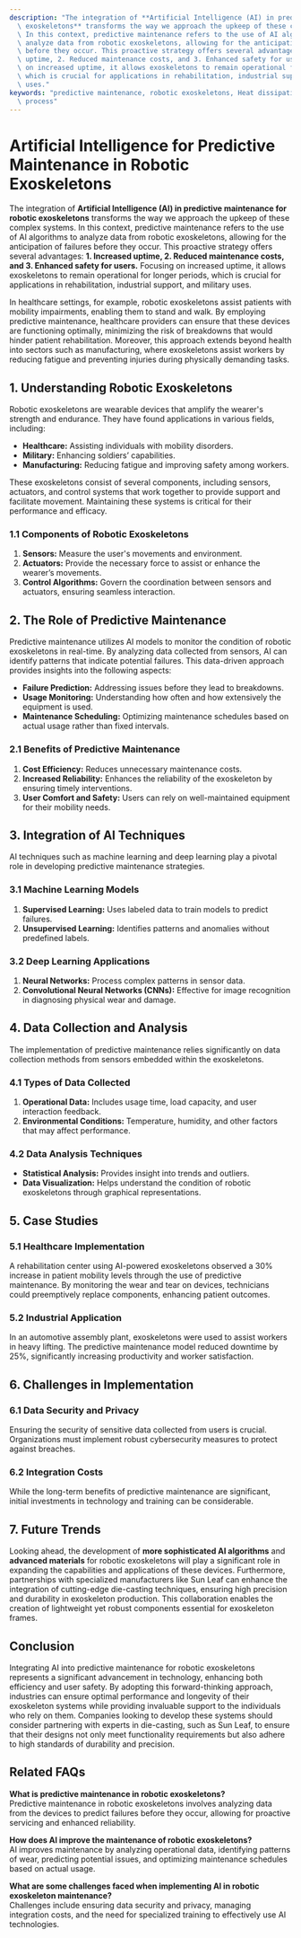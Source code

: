 ```yaml
---
description: "The integration of **Artificial Intelligence (AI) in predictive maintenance for robotic\
  \ exoskeletons** transforms the way we approach the upkeep of these complex systems.\
  \ In this context, predictive maintenance refers to the use of AI algorithms to\
  \ analyze data from robotic exoskeletons, allowing for the anticipation of failures\
  \ before they occur. This proactive strategy offers several advantages: **1. Increased\
  \ uptime, 2. Reduced maintenance costs, and 3. Enhanced safety for users.** Focusing\
  \ on increased uptime, it allows exoskeletons to remain operational for longer periods,\
  \ which is crucial for applications in rehabilitation, industrial support, and military\
  \ uses."
keywords: "predictive maintenance, robotic exoskeletons, Heat dissipation performance, Die casting\
  \ process"
---
```

# Artificial Intelligence for Predictive Maintenance in Robotic Exoskeletons

The integration of **Artificial Intelligence (AI) in predictive maintenance for robotic exoskeletons** transforms the way we approach the upkeep of these complex systems. In this context, predictive maintenance refers to the use of AI algorithms to analyze data from robotic exoskeletons, allowing for the anticipation of failures before they occur. This proactive strategy offers several advantages: **1. Increased uptime, 2. Reduced maintenance costs, and 3. Enhanced safety for users.** Focusing on increased uptime, it allows exoskeletons to remain operational for longer periods, which is crucial for applications in rehabilitation, industrial support, and military uses.

In healthcare settings, for example, robotic exoskeletons assist patients with mobility impairments, enabling them to stand and walk. By employing predictive maintenance, healthcare providers can ensure that these devices are functioning optimally, minimizing the risk of breakdowns that would hinder patient rehabilitation. Moreover, this approach extends beyond health into sectors such as manufacturing, where exoskeletons assist workers by reducing fatigue and preventing injuries during physically demanding tasks.

## **1. Understanding Robotic Exoskeletons**

Robotic exoskeletons are wearable devices that amplify the wearer's strength and endurance. They have found applications in various fields, including:

- **Healthcare:** Assisting individuals with mobility disorders.
- **Military:** Enhancing soldiers’ capabilities.
- **Manufacturing:** Reducing fatigue and improving safety among workers.

These exoskeletons consist of several components, including sensors, actuators, and control systems that work together to provide support and facilitate movement. Maintaining these systems is critical for their performance and efficacy.

### **1.1 Components of Robotic Exoskeletons**

1. **Sensors:** Measure the user's movements and environment.
2. **Actuators:** Provide the necessary force to assist or enhance the wearer’s movements.
3. **Control Algorithms:** Govern the coordination between sensors and actuators, ensuring seamless interaction.

## **2. The Role of Predictive Maintenance**

Predictive maintenance utilizes AI models to monitor the condition of robotic exoskeletons in real-time. By analyzing data collected from sensors, AI can identify patterns that indicate potential failures. This data-driven approach provides insights into the following aspects:

- **Failure Prediction:** Addressing issues before they lead to breakdowns.
- **Usage Monitoring:** Understanding how often and how extensively the equipment is used.
- **Maintenance Scheduling:** Optimizing maintenance schedules based on actual usage rather than fixed intervals.

### **2.1 Benefits of Predictive Maintenance**

1. **Cost Efficiency:** Reduces unnecessary maintenance costs.
2. **Increased Reliability:** Enhances the reliability of the exoskeleton by ensuring timely interventions.
3. **User Comfort and Safety:** Users can rely on well-maintained equipment for their mobility needs.

## **3. Integration of AI Techniques**

AI techniques such as machine learning and deep learning play a pivotal role in developing predictive maintenance strategies. 

### **3.1 Machine Learning Models**

1. **Supervised Learning:** Uses labeled data to train models to predict failures.
2. **Unsupervised Learning:** Identifies patterns and anomalies without predefined labels.

### **3.2 Deep Learning Applications**

1. **Neural Networks:** Process complex patterns in sensor data.
2. **Convolutional Neural Networks (CNNs):** Effective for image recognition in diagnosing physical wear and damage.

## **4. Data Collection and Analysis**

The implementation of predictive maintenance relies significantly on data collection methods from sensors embedded within the exoskeletons.

### **4.1 Types of Data Collected**

1. **Operational Data:** Includes usage time, load capacity, and user interaction feedback.
2. **Environmental Conditions:** Temperature, humidity, and other factors that may affect performance.

### **4.2 Data Analysis Techniques**

- **Statistical Analysis:** Provides insight into trends and outliers.
- **Data Visualization:** Helps understand the condition of robotic exoskeletons through graphical representations.

## **5. Case Studies**

### **5.1 Healthcare Implementation**

A rehabilitation center using AI-powered exoskeletons observed a 30% increase in patient mobility levels through the use of predictive maintenance. By monitoring the wear and tear on devices, technicians could preemptively replace components, enhancing patient outcomes.

### **5.2 Industrial Application**

In an automotive assembly plant, exoskeletons were used to assist workers in heavy lifting. The predictive maintenance model reduced downtime by 25%, significantly increasing productivity and worker satisfaction.

## **6. Challenges in Implementation**

### **6.1 Data Security and Privacy**

Ensuring the security of sensitive data collected from users is crucial. Organizations must implement robust cybersecurity measures to protect against breaches.

### **6.2 Integration Costs**

While the long-term benefits of predictive maintenance are significant, initial investments in technology and training can be considerable.

## **7. Future Trends**

Looking ahead, the development of **more sophisticated AI algorithms** and **advanced materials** for robotic exoskeletons will play a significant role in expanding the capabilities and applications of these devices. Furthermore, partnerships with specialized manufacturers like Sun Leaf can enhance the integration of cutting-edge die-casting techniques, ensuring high precision and durability in exoskeleton production. This collaboration enables the creation of lightweight yet robust components essential for exoskeleton frames.

## **Conclusion**

Integrating AI into predictive maintenance for robotic exoskeletons represents a significant advancement in technology, enhancing both efficiency and user safety. By adopting this forward-thinking approach, industries can ensure optimal performance and longevity of their exoskeleton systems while providing invaluable support to the individuals who rely on them. Companies looking to develop these systems should consider partnering with experts in die-casting, such as Sun Leaf, to ensure that their designs not only meet functionality requirements but also adhere to high standards of durability and precision.

## Related FAQs

**What is predictive maintenance in robotic exoskeletons?**  
Predictive maintenance in robotic exoskeletons involves analyzing data from the devices to predict failures before they occur, allowing for proactive servicing and enhanced reliability.

**How does AI improve the maintenance of robotic exoskeletons?**  
AI improves maintenance by analyzing operational data, identifying patterns of wear, predicting potential issues, and optimizing maintenance schedules based on actual usage.

**What are some challenges faced when implementing AI in robotic exoskeleton maintenance?**  
Challenges include ensuring data security and privacy, managing integration costs, and the need for specialized training to effectively use AI technologies.
